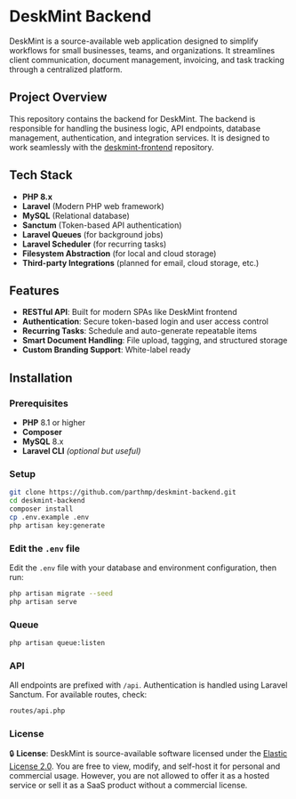 # DeskMint Backend

DeskMint is a source-available web application designed to simplify workflows for small businesses, teams, and organizations. It streamlines client communication, document management, invoicing, and task tracking through a centralized platform.

## Project Overview

This repository contains the backend for DeskMint. The backend is responsible for handling the business logic, API endpoints, database management, authentication, and integration services. It is designed to work seamlessly with the [deskmint-frontend](https://github.com/parthmp/deskmint-frontend) repository.

## Tech Stack

- **PHP 8.x**
- **Laravel** (Modern PHP web framework)
- **MySQL** (Relational database)
- **Sanctum** (Token-based API authentication)
- **Laravel Queues** (for background jobs)
- **Laravel Scheduler** (for recurring tasks)
- **Filesystem Abstraction** (for local and cloud storage)
- **Third-party Integrations** (planned for email, cloud storage, etc.)

## Features

- **RESTful API**: Built for modern SPAs like DeskMint frontend
- **Authentication**: Secure token-based login and user access control
- **Recurring Tasks**: Schedule and auto-generate repeatable items
- **Smart Document Handling**: File upload, tagging, and structured storage
- **Custom Branding Support**: White-label ready

## Installation

### Prerequisites

- **PHP** 8.1 or higher  
- **Composer**
- **MySQL** 8.x
- **Laravel CLI** *(optional but useful)*

### Setup

```bash
git clone https://github.com/parthmp/deskmint-backend.git
cd deskmint-backend
composer install
cp .env.example .env
php artisan key:generate
```
### Edit the `.env` file

Edit the `.env` file with your database and environment configuration, then run:

```bash
php artisan migrate --seed
php artisan serve
```

### Queue

```bash
php artisan queue:listen
```

### API
All endpoints are prefixed with `/api`. Authentication is handled using Laravel Sanctum.
For available routes, check:
```bash
routes/api.php
```

### License
🔒 **License**: DeskMint is source-available software licensed under the [Elastic License 2.0](./LICENSE). You are free to view, modify, and self-host it for personal and commercial usage. However, you are not allowed to offer it as a hosted service or sell it as a SaaS product without a commercial license.